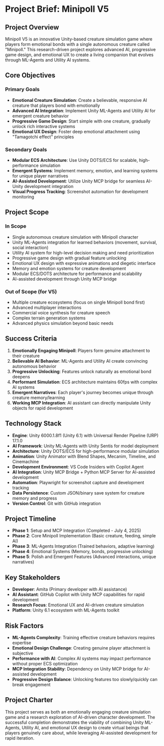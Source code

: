 # Project Brief: Minipoll V5

## Project Overview
Minipoll V5 is an innovative Unity-based creature simulation game where players form emotional bonds with a single autonomous creature called "Minipoll." This research-driven project explores advanced AI, progressive game design, and emotional UX to create a living companion that evolves through ML-Agents and Utility AI systems.

## Core Objectives

### Primary Goals
- **Emotional Creature Simulation**: Create a believable, responsive AI creature that players bond with emotionally
- **Advanced AI Integration**: Implement Unity ML-Agents and Utility AI for emergent creature behavior
- **Progressive Game Design**: Start simple with one creature, gradually unlock rich interactive systems
- **Emotional UX Design**: Foster deep emotional attachment using "Tamagotchi effect" principles

### Secondary Goals
- **Modular ECS Architecture**: Use Unity DOTS/ECS for scalable, high-performance simulation
- **Emergent Systems**: Implement memory, emotion, and learning systems for unique player narratives
- **AI-Assisted Development**: Utilize Unity MCP bridge for seamless AI-Unity development integration
- **Visual Progress Tracking**: Screenshot automation for development monitoring

## Project Scope

### In Scope
- Single autonomous creature simulation with Minipoll character
- Unity ML-Agents integration for learned behaviors (movement, survival, social interaction)
- Utility AI system for high-level decision making and need prioritization
- Progressive game design with gradual feature unlocking
- Emotional UX design with expressive animations and diegetic interface
- Memory and emotion systems for creature development
- Modular ECS/DOTS architecture for performance and scalability
- AI-assisted development through Unity MCP bridge

### Out of Scope (for V5)
- Multiple creature ecosystems (focus on single Minipoll bond first)
- Advanced multiplayer interactions
- Commercial voice synthesis for creature speech
- Complex terrain generation systems
- Advanced physics simulation beyond basic needs

## Success Criteria
1. **Emotionally Engaging Minipoll**: Players form genuine attachment to their creature
2. **Believable AI Behavior**: ML-Agents and Utility AI create convincing autonomous behavior
3. **Progressive Unlocking**: Features unlock naturally as emotional bond deepens
4. **Performant Simulation**: ECS architecture maintains 60fps with complex AI systems
5. **Emergent Narratives**: Each player's journey becomes unique through creature memory/learning
6. **Working MCP Integration**: AI assistant can directly manipulate Unity objects for rapid development

## Technology Stack
- **Engine**: Unity 6000.1.8f1 (Unity 6.1) with Universal Render Pipeline (URP) 17.1.0
- **AI Framework**: Unity ML-Agents with Unity Sentis for model deployment
- **Architecture**: Unity DOTS/ECS for high-performance modular simulation
- **Animation**: Unity Animator with Blend Shapes, Mecanim, Timeline, and Cinemachine
- **Development Environment**: VS Code Insiders with Copilot Agent
- **AI Integration**: Unity MCP Bridge + Python MCP Server for AI-assisted development
- **Automation**: Playwright for screenshot capture and development tracking
- **Data Persistence**: Custom JSON/binary save system for creature memory and progress
- **Version Control**: Git with GitHub integration

## Project Timeline
- **Phase 1**: Setup and MCP Integration (Completed - July 4, 2025)
- **Phase 2**: Core Minipoll Implementation (Basic creature, feeding, simple AI)
- **Phase 3**: ML-Agents Integration (Trained behaviors, adaptive learning)
- **Phase 4**: Emotional Systems (Memory, bonds, progressive unlocking)
- **Phase 5**: Polish and Emergent Features (Advanced interactions, unique narratives)

## Key Stakeholders
- **Developer**: Amita (Primary developer with AI assistance)
- **AI Assistant**: GitHub Copilot with Unity MCP capabilities for rapid development
- **Research Focus**: Emotional UX and AI-driven creature simulation
- **Platform**: Unity 6.1 ecosystem with ML-Agents toolkit

## Risk Factors
- **ML-Agents Complexity**: Training effective creature behaviors requires expertise
- **Emotional Design Challenge**: Creating genuine player attachment is subjective
- **Performance with AI**: Complex AI systems may impact performance without proper ECS optimization
- **MCP Integration Stability**: Dependency on Unity MCP bridge for AI-assisted development
- **Progressive Design Balance**: Unlocking features too slowly/quickly can break engagement

## Project Charter
This project serves as both an emotionally engaging creature simulation game and a research exploration of AI-driven character development. The successful completion demonstrates the viability of combining Unity ML-Agents, Utility AI, and emotional UX design to create virtual beings that players genuinely care about, while leveraging AI-assisted development for rapid iteration.

